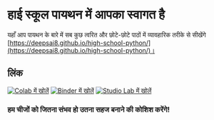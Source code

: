 # हाई स्कूल पायथन में आपका स्वागत है

यहाँ आप पायथन के बारे में सब कुछ त्वरित और छोटे-छोटे पाठों में व्यावहारिक तरीके से सीखेंगे [https://deepsai8.github.io/high-school-python/](https://deepsai8.github.io/high-school-python/)।

## लिंक

[![Colab में खोलें](https://colab.research.google.com/assets/colab-badge.svg)]()
[![Binder में खोलें](https://mybinder.org/badge_logo.svg)]()
[![Studio Lab में खोलें](https://studiolab.sagemaker.aws/studiolab.svg)](https://studiolab.sagemaker.aws)


### हम चीजों को जितना संभव हो उतना सहज बनाने की कोशिश करेंगे!
